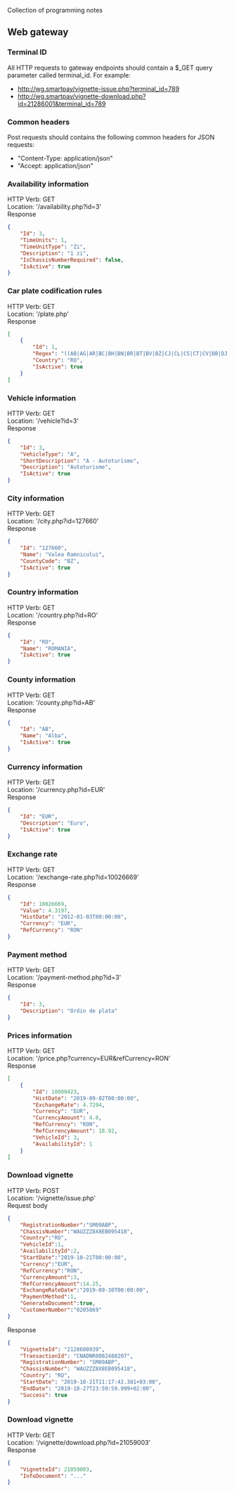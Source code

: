 Collection of programming notes

## Web gateway  


### Terminal ID  

All HTTP requests to gateway endpoints should contain a $_GET query parameter called terminal_id. For example:  
- http://wg.smartpay/vignette-issue.php?terminal_id=789
- http://wg.smartpay/vignette-download.php?id=21286001&terminal_id=789


### Common headers  

Post requests should contains the following common headers for JSON requests:  
- "Content-Type: application/json"
- "Accept: application/json"


### Availability information  
HTTP Verb: GET  
Location: '/availability.php?id=3'  
Response  
```json
{
    "Id": 3,
    "TimeUnits": 1,
    "TimeUnitType": "Zi",
    "Description": "1 zi",
    "IsChassisNumberRequired": false,
    "IsActive": true
}
```

### Car plate codification rules  
HTTP Verb: GET  
Location: '/plate.php'  
Response  
```json
[
    {
        "Id": 1,
        "Regex": "((AB|AG|AR|BC|BH|BN|BR|BT|BV|BZ|CJ|CL|CS|CT|CV|DB|DJ|GJ|GL|GR|HD|HR|IF|IL|IS|MH|MM|MS|NT|OT|PH|SB|SJ|SM|SV|TL|TM|TR|VL|VN|VS){1}([0]{1}[1-9]{1}|[1-9]{1}\\d{1})([A-PR-Z]){3})|((B){1}([0]{1}[1-9]{1}|[1-9]{1}\\d{1,2})([A-PR-Z]){3})|((AB|AG|AR|B|BC|BH|BN|BR|BT|BV|BZ|CJ|CL|CS|CT|CV|DB|DJ|GJ|GL|GR|HD|HR|IF|IL|IS|MH|MM|MS|NT|OT|PH|SB|SJ|SM|SV|TL|TM|TR|VL|VN|VS|CD|CO|TC){1}[1-9]{1}\\d{2,10})",
        "Country": "RO",
        "IsActive": true
    }
]
```

### Vehicle information  
HTTP Verb: GET  
Location: '/vehicle?id=3'  
Response  
```json
{
    "Id": 3,
    "VehicleType": "A",
    "ShortDescription": "A - Autoturisme",
    "Description": "Autoturisme",
    "IsActive": true
}
```


### City information  
HTTP Verb: GET  
Location: '/city.php?id=127660'  
Response  
```json
{
    "Id": "127660",
    "Name": "Valea Ramnicului",
    "CountyCode": "BZ",
    "IsActive": true
}
```


### Country information  
HTTP Verb: GET  
Location: '/country.php?id=RO'  
Response  
```json
{
    "Id": "RO",
    "Name": "ROMANIA",
    "IsActive": true
}
```


### County information  
HTTP Verb: GET  
Location: '/county.php?id=AB'  
Response  
```json
{
    "Id": "AB",
    "Name": "Alba",
    "IsActive": true
}
```

### Currency information  
HTTP Verb: GET  
Location: '/currency.php?id=EUR'  
Response  
```json
{
    "Id": "EUR",
    "Description": "Euro",
    "IsActive": true
}
```


### Exchange rate  
HTTP Verb: GET  
Location: '/exchange-rate.php?id=10026669'    
Response  
```json
{
    "Id": 10026669,
    "Value": 4.3197,
    "HistDate": "2012-01-03T00:00:00",
    "Currency": "EUR",
    "RefCurrency": "RON"
}
```


### Payment method  
HTTP Verb: GET  
Location: '/payment-method.php?id=3'  
Response  
```json
{
    "Id": 3,
    "Description": "Ordin de plata"
}
```


### Prices information  
HTTP Verb: GET  
Location: '/price.php?currency=EUR&refCurrency=RON'  
Response  
```json
[
    {
        "Id": 10000423,
        "HistDate": "2019-09-02T00:00:00",
        "ExchangeRate": 4.7294,
        "Currency": "EUR",
        "CurrencyAmount": 4.0,
        "RefCurrency": "RON",
        "RefCurrencyAmount": 18.92,
        "VehicleId": 3,
        "AvailabilityId": 1
    }
]
```


### Download vignette  
HTTP Verb: POST  
Location: '/vignette/issue.php'  
Request body  
```json
{
    "RegistrationNumber":"SM09ABP",
    "ChassisNumber":"WAUZZZ8X8EB095418",
    "Country":"RO",
    "VehicleId":1,
    "AvailabilityId":2,
    "StartDate":"2019-10-21T00:00:00",
    "Currency":"EUR",
    "RefCurrency":"RON",
    "CurrencyAmount":3,
    "RefCurrencyAmount":14.25,
    "ExchangeRateDate":"2019-09-30T00:00:00",
    "PaymentMethod":1,
    "GenerateDocument":true,
    "CustomerNumber":"0205869"
}
```
Response  
```json
{
    "VignetteId": "2128600939",
    "TransactionId": "CNADNR0082488207",
    "RegistrationNumber": "SM09ABP",
    "ChassisNumber": "WAUZZZ8X8EB095418",
    "Country": "RO",
    "StartDate": "2019-10-21T11:17:42.381+03:00",
    "EndDate": "2019-10-27T23:59:59.999+02:00",
    "Success": true
}
```


### Download vignette  
HTTP Verb: GET  
Location: '/vignette/download.php?id=21059003'  
Response  
```json
{
    "VignetteId": 21059003,
    "InfoDocument": "..."
}
```

